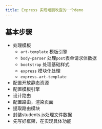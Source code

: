 ```yaml
---
title: Express 实现增删改查的一个demo
---
```


## 基本步骤

- 处理模板
	+ `art-template` 模板引擎
	+ `body-parser` 处理`post`表单请求体数据
	+ `bootstrap` 处理基础样式
	+ `express` 模块化处理
	+ `express-art-template`
- 配置开放静态资源
- 配置模板引擎
- 设计路由
- 配置路由，渲染页面
- 提取路由模块
- 封装students.js处理文件数据
- 先写好框架，在实现具体功能
